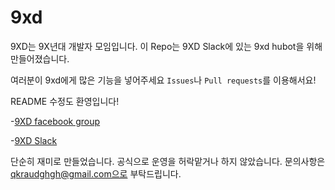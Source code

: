 # 9xd

9XD는 9X년대 개발자 모임입니다.
이 Repo는 9XD Slack에 있는 9xd hubot을 위해 만들어졌습니다.

여러분이 9xd에게 많은 기능을 넣어주세요
`Issues`나 `Pull requests`를 이용해서요!

README 수정도 환영입니다!

-[9XD facebook group](https://www.facebook.com/groups/1565641083693087/)

-[9XD Slack](https://9xdevgroup.slack.com/)

단순히 재미로 만들었습니다. 공식으로 운영을 허락맡거나 하지 않았습니다.
문의사항은 qkraudghgh@gmail.com으로 부탁드립니다.
